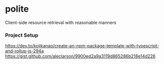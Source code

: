 # polite
Client-side resource retrieval with reasonable manners


### Project Setup
https://dev.to/kojikanao/create-an-npm-package-template-with-typescript-and-rollup-js-294a
https://gist.github.com/aleclarson/9900ed2a9a3119d865286b218e14d226